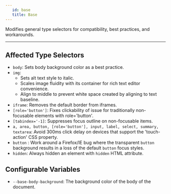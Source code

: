 ```yaml
---
   id: base
   title: Base
---
```


<a class="sourceView-page" href="https://github.com/aptuitiv/cacao/blob/master/src/css/base/base.css"></a>

Modifies general type selectors for compatibility, best practices, and workarounds. 
___
## Affected Type Selectors

 * `body`: Sets body background color as a best practice.
 * `img`:
    * Sets alt text style to italic.
    * Scales image fluidity with its container for rich text editor convenience.
    * Align to middle to prevent white space created by aligning to text baseline.
 * `iframe`: Removes the default border from iframes.
 * `[role='button']`: Fixes clickability of issue for traditionally non-focusable elements with role='button'.
 * `[tabindex='-1]`: Suppresses focus outline on non-focusable items.
 * `a, area, button, [role='button'], input, label, select, summary, textarea`: Avoid 300ms click delay on devices that support the 'touch-action' CSS property.
 * `button` : Work around a Firefox/IE bug where the transparent `button` background results in a loss of the default `button` focus styles.
 * `hidden`: Always hidden an element with `hidden` HTML attribute.
 
 ## Configurable Variables
 
 * `--base-body-background`: The background color of the body of the document.